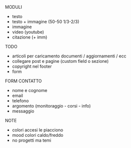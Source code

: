 MODULI
- testo
- testo + immagine (50-50 1/3-2/3)
- immagine
- video (youtube)
- citazione (+ imm)

TODO
- articoli per caricamento documenti / aggiornamenti / ecc
- collegare post e pagine (custom field o sezione)
- copyright nel footer
- form

FORM CONTATTO
- nome e cognome
- email 
- telefono 
- argomento (monitoraggio - corsi - info)
- messaggio 

NOTE 
- colori accesi le piacciono
- mood colori caldo/freddo
- no progetti ma temi